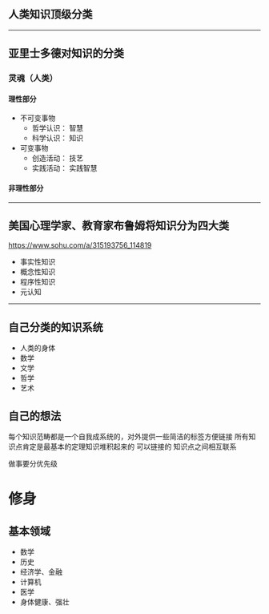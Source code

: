 ## 人类知识顶级分类

---------
## 亚里士多德对知识的分类 

### 灵魂（人类）

#### 理性部分

- 不可变事物
    - 哲学认识： 智慧
    - 科学认识： 知识
- 可变事物  
    - 创造活动： 技艺
    - 实践活动： 实践智慧

#### 非理性部分


-----
## 美国心理学家、教育家布鲁姆将知识分为四大类
https://www.sohu.com/a/315193756_114819
- 事实性知识
- 概念性知识
- 程序性知识
- 元认知



------
## 自己分类的知识系统

- 人类的身体
- 数学
- 文学
- 哲学
- 艺术


## 自己的想法
 每个知识范畴都是一个自我成系统的，对外提供一些简洁的标签方便链接
 所有知识点肯定是最基本的定理知识堆积起来的 可以链接的
 知识点之间相互联系

 做事要分优先级



# 修身

## 基本领域

- 数学
- 历史
- 经济学、金融
- 计算机
- 医学
- 身体健康、强壮


